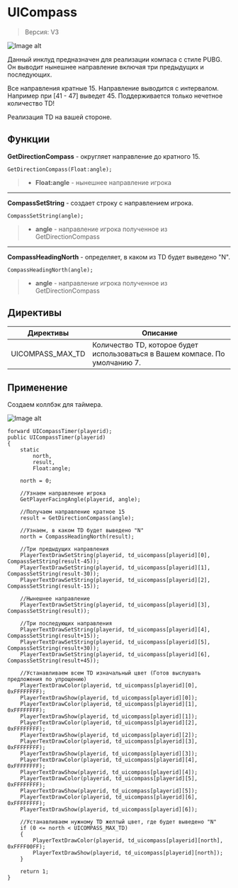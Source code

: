 # UICompass 

> Версия: V3

![Image alt](http://tscars.narod.ru/p-w/new/N.png)

Данный инклуд предназначен для реализации компаса с стиле PUBG. Он выводит нынешнее направление включая три предыдущих и последующих. 

Все направления кратные 15. Направление выводится с интервалом. Например при [41 - 47] выведет 45. Поддерживается только нечетное количество TD!

Реализация TD на вашей стороне.

Функции
---------

**GetDirectionCompass** - округляет направление до кратного 15.

```pawn
GetDirectionCompass(Float:angle);
```

> * **Float:angle** - нынешнее направление игрока

---------

**CompassSetString** - создает строку с направлением игрока.

```pawn
CompassSetString(angle);
```

> * **angle** - направление игрока полученное из GetDirectionCompass

---------

**CompassHeadingNorth** - определяет, в каком из TD будет выведено "N".

```pawn
CompassHeadingNorth(angle);
```

> * **angle** - направление игрока полученное из GetDirectionCompass

Директивы
---------

Директивы|Описание
---|---
UICOMPASS_MAX_TD|Количество TD, которое будет использоваться в Вашем компасе. По умолчанию 7.

Применение
---------

Создаем коллбэк для таймера.

![Image alt](http://tscars.narod.ru/p-w/new/compass.png)

```pawn
forward UICompassTimer(playerid);
public UICompassTimer(playerid)
{
    static
        north,
        result,
        Float:angle;

    north = 0;

    //Узнаем направление игрока
    GetPlayerFacingAngle(playerid, angle);

    //Получаем направление кратное 15
    result = GetDirectionCompass(angle);

    //Узнаем, в каком TD будет выведено "N"
    north = CompassHeadingNorth(result);

    //Три предыдущих направления
    PlayerTextDrawSetString(playerid, td_uicompass[playerid][0], CompassSetString(result-45));
    PlayerTextDrawSetString(playerid, td_uicompass[playerid][1], CompassSetString(result-30));
    PlayerTextDrawSetString(playerid, td_uicompass[playerid][2], CompassSetString(result-15));

    //Нынешнее направление
    PlayerTextDrawSetString(playerid, td_uicompass[playerid][3], CompassSetString(result));

    //Три последующих направления
    PlayerTextDrawSetString(playerid, td_uicompass[playerid][4], CompassSetString(result+15));
    PlayerTextDrawSetString(playerid, td_uicompass[playerid][5], CompassSetString(result+30));
    PlayerTextDrawSetString(playerid, td_uicompass[playerid][6], CompassSetString(result+45));

    //Устанавливаем всем TD изначальный цвет (Готов выслушать предложения по упрощению)
    PlayerTextDrawColor(playerid, td_uicompass[playerid][0], 0xFFFFFFFF);
    PlayerTextDrawShow(playerid, td_uicompass[playerid][0]);
    PlayerTextDrawColor(playerid, td_uicompass[playerid][1], 0xFFFFFFFF);
    PlayerTextDrawShow(playerid, td_uicompass[playerid][1]);
    PlayerTextDrawColor(playerid, td_uicompass[playerid][2], 0xFFFFFFFF);
    PlayerTextDrawShow(playerid, td_uicompass[playerid][2]);
    PlayerTextDrawColor(playerid, td_uicompass[playerid][3], 0xFFFFFFFF);
    PlayerTextDrawShow(playerid, td_uicompass[playerid][3]);
    PlayerTextDrawColor(playerid, td_uicompass[playerid][4], 0xFFFFFFFF);
    PlayerTextDrawShow(playerid, td_uicompass[playerid][4]);
    PlayerTextDrawColor(playerid, td_uicompass[playerid][5], 0xFFFFFFFF);
    PlayerTextDrawShow(playerid, td_uicompass[playerid][5]);
    PlayerTextDrawColor(playerid, td_uicompass[playerid][6], 0xFFFFFFFF);
    PlayerTextDrawShow(playerid, td_uicompass[playerid][6]);
    
    //Устанавливаем нужному TD желтый цвет, где будет выведено "N"
    if (0 <= north < UICOMPASS_MAX_TD)
    {
        PlayerTextDrawColor(playerid, td_uicompass[playerid][north], 0xFFFF00FF);
        PlayerTextDrawShow(playerid, td_uicompass[playerid][north]);
    }

    return 1;
}
```
